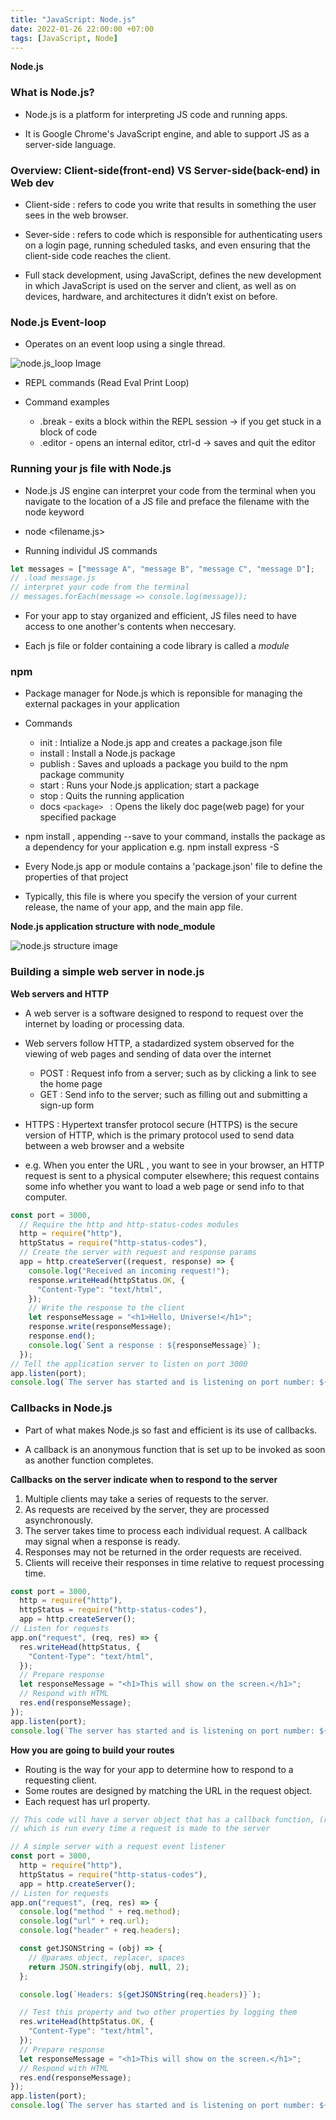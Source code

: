 ```yaml
---
title: "JavaScript: Node.js"
date: 2022-01-26 22:00:00 +07:00
tags: [JavaScript, Node]
---
```


**Node.js**

### What is Node.js?

- Node.js is a platform for interpreting JS code and running apps.

- It is Google Chrome's JavaScript engine, and able to support JS as a server-side language.

### Overview: Client-side(front-end) VS Server-side(back-end) in Web dev

- Client-side : refers to code you write that results in something the user sees in the web browser.

- Sever-side : refers to code which is responsible for authenticating users on a login page, running scheduled tasks, and even ensuring that the client-side code reaches the client.

- Full stack development, using JavaScript, defines the new development in which JavaScript is used on the server and client, as well as on devices, hardware, and architectures it didn’t exist on before.

### Node.js Event-loop

- Operates on an event loop using a single thread.

![node.js_loop Image](https://github.com/Hyukjoo-Lee/Hyukjoo-Lee.github.io/blob/main/_posts/images/node.js_loop.png?raw=true "node.js_loop Image")

- REPL commands (Read Eval Print Loop)

- Command examples
  - .break - exits a block within the REPL session &rarr; if you get stuck in a block of code
  - .editor - opens an internal editor, ctrl-d &rarr; saves and quit the editor

### Running your js file with Node.js

- Node.js JS engine can interpret your code from the terminal when you navigate to the location of a JS file and preface the filename with the node keyword

- node <filename.js>

- Running individul JS commands

```javascript
let messages = ["message A", "message B", "message C", "message D"];
// .load message.js
// interpret your code from the terminal
// messages.forEach(message => console.log(message));
```

- For your app to stay organized and efficient, JS files need to have access to one another's contents when neccesary.

- Each js file or folder containing a code library is called a <em>module</em>

### npm

- Package manager for Node.js which is reponsible for managing the external packages in your application

- Commands

  - init : Intialize a Node.js app and creates a package.json file
  - install : Install a Node.js package
  - publish : Saves and uploads a package you build to the npm package community
  - start : Runs your Node.js application; start a package
  - stop : Quits the running application
  - docs `<package> ` : Opens the likely doc page(web page) for your specified package

- npm install <package>, appending --save to your command, installs the package as a dependency for your application
  e.g. npm install express -S

- Every Node.js app or module contains a 'package.json' file to define the properties of that project

- Typically, this file is where you specify the version of your current release, the name of your app, and the main app file.

**Node.js application structure with node_module**

![node.js structure image](https://github.com/Hyukjoo-Lee/Hyukjoo-Lee.github.io/blob/main/_posts/images/node.jsstructure.png?raw=true "node.js structure")

### Building a simple web server in node.js

**Web servers and HTTP**

- A web server is a software designed to respond to request over the internet by loading or processing data.

- Web servers follow HTTP, a stadardized system observed for the viewing of web pages and sending of data over the internet

  - POST : Request info from a server; such as by clicking a link to see the home page
  - GET : Send info to the server; such as filling out and submitting a sign-up form

- HTTPS : Hypertext transfer protocol secure (HTTPS) is the secure version of HTTP, which is the primary protocol used to send data between a web browser and a website

- e.g. When you enter the URL , you want to see in your browser, an HTTP request is sent to a physical computer elsewhere; this request contains some info whether you want to load a web page or send info to that computer.

```javascript
const port = 3000,
  // Require the http and http-status-codes modules
  http = require("http"),
  httpStatus = require("http-status-codes"),
  // Create the server with request and response params
  app = http.createServer((request, response) => {
    console.log("Received an incoming request!");
    response.writeHead(httpStatus.OK, {
      "Content-Type": "text/html",
    });
    // Write the response to the client
    let responseMessage = "<h1>Hello, Universe!</h1>";
    response.write(responseMessage);
    response.end();
    console.log(`Sent a response : ${responseMessage}`);
  });
// Tell the application server to listen on port 3000
app.listen(port);
console.log(`The server has started and is listening on port number: ${port}`);
```

### Callbacks in Node.js

- Part of what makes Node.js so fast and efficient is its use of callbacks.

- A callback is an anonymous function that is set up to be invoked as soon as another function completes.

**Callbacks on the server indicate when to respond to the server**

1. Multiple clients may take a series of requests to the server.
2. As requests are received by the server, they are processed asynchronously.
3. The server takes time to process each individual request. A callback may signal when a response is ready.
4. Responses may not be returned in the order requests are received.
5. Clients will receive their responses in time relative to request processing time.

```javascript
const port = 3000,
  http = require("http"),
  httpStatus = require("http-status-codes"),
  app = http.createServer();
// Listen for requests
app.on("request", (req, res) => {
  res.writeHead(httpStatus, {
    "Content-Type": "text/html",
  });
  // Prepare response
  let responseMessage = "<h1>This will show on the screen.</h1>";
  // Respond with HTML
  res.end(responseMessage);
});
app.listen(port);
console.log(`The server has started and is listening on port number: ${port}`);
```

**How you are going to build your routes**

- Routing is the way for your app to determine how to respond to a requesting client.
- Some routes are designed by matching the URL in the request object.
- Each request has url property.

```javascript
// This code will have a server object that has a callback function, (req,res) => {}
// which is run every time a request is made to the server

// A simple server with a request event listener
const port = 3000,
  http = require("http"),
  httpStatus = require("http-status-codes"),
  app = http.createServer();
// Listen for requests
app.on("request", (req, res) => {
  console.log("method " + req.method);
  console.log("url" + req.url);
  console.log("header" + req.headers);

  const getJSONString = (obj) => {
    // @params object, replacer, spaces
    return JSON.stringify(obj, null, 2);
  };

  console.log(`Headers: ${getJSONString(req.headers)}`);

  // Test this property and two other properties by logging them
  res.writeHead(httpStatus.OK, {
    "Content-Type": "text/html",
  });
  // Prepare response
  let responseMessage = "<h1>This will show on the screen.</h1>";
  // Respond with HTML
  res.end(responseMessage);
});
app.listen(port);
console.log(`The server has started and is listening on port number: ${port}`);
```
